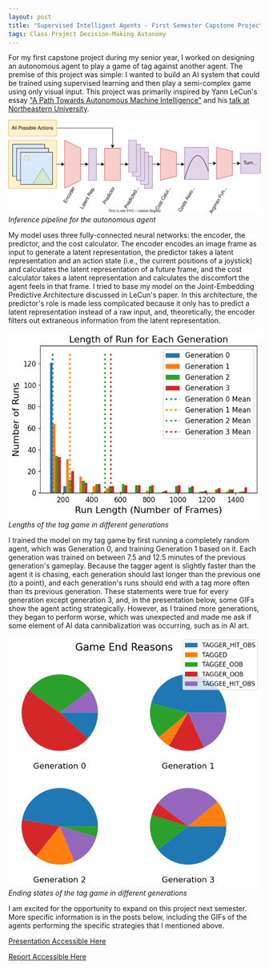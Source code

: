 ```yaml
---
layout: post
title: "Supervised Intelligent Agents - First Semester Capstone Project"
tags: Class-Project Decision-Making Autonomy
---
```


For my first capstone project during my senior year, I worked on designing an autonomous agent to play a game of tag against another agent.  The premise of this project was simple: I wanted to build an AI system that could be trained using supervised learning and then play a semi-complex game using only visual input.  This project was primarily inspired by Yann LeCun's essay ["A Path Towards Autonomous Machine Intelligence"](https://openreview.net/pdf?id=BZ5a1r-kVsf) and his [talk at Northeastern University](https://www.youtube.com/watch?v=mViTAXCg1xQ). 

![](/public/content/2023/inference.svg)
*Inference pipeline for the autonomous agent* 

My model uses three fully-connected neural networks: the encoder, the predictor, and the cost calculator.  The encoder encodes an image frame as input to generate a latent representation, the predictor takes a latent representation and an action state (i.e., the current positions of a joystick) and calculates the latent representation of a future frame, and the cost calculator takes a latent representation and calculates the discomfort the agent feels in that frame.  I tried to base my model on the Joint-Embedding Predictive Architecture discussed in LeCun's paper.  In this architecture, the predictor's role is made less complicated because it only has to predict a latent representation instead of a raw input, and, theoretically, the encoder filters out extraneous information from the latent representation. 

![](/public/content/2023/run_lens.png)
*Lengths of the tag game in different generations* 

I trained the model on my tag game by first running a completely random agent, which was Generation 0, and training Generation 1 based on it.  Each generation was trained on between 7.5 and 12.5 minutes of the previous generation's gameplay.  Because the tagger agent is slightly faster than the agent it is chasing, each generation should last longer than the previous one (to a point), and each generation's runs should end with a tag more often than its previous generation.  These statements were true for every generation except generation 3, and, in the presentation below, some GIFs show the agent acting strategically.  However, as I trained more generations, they began to perform worse, which was unexpected and made me ask if some element of AI data cannibalization was occurring, such as in AI art. 

![](/public/content/2023/run_ends.png)
*Ending states of the tag game in different generations* 

I am excited for the opportunity to expand on this project next semester.  More specific information is in the posts below, including the GIFs of the agents performing the specific strategies that I mentioned above. 

[Presentation Accessible Here](/public/content/2023/capstone_1.pptx)  

[Report Accessible Here](/public/content/2023/capstone_1.pdf) 